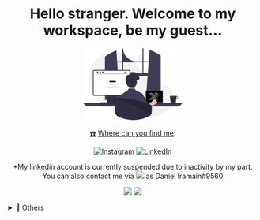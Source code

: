 <h1 align='center'>
    Hello stranger. Welcome to my workspace, be my guest...
</h1>    

<p align='center'>
  <img src="undraw_programming_re_kg9v.svg" width="40%">
</p>

<p align='center'>
<a href='https://emojitool.com/black-telephone'>☎️</a> <u>Where can you find me</u>:
</p>

<p align='center'>
<a href="https://www.instagram.com/danieliramain97/" target="_blank"><img alt="Instagram" src="https://img.shields.io/badge/Instagram-E4405F?style=for-the-badge&logo=instagram&logoColor=white" /></a>
<a href="https://ar.linkedin.com/" target="_blank"><img alt="LinkedIn" src="https://img.shields.io/badge/linkedin-%230077B5.svg?&style=for-the-badge&logo=linkedin&logoColor=white" /></a>
</p>

<p align='center'>*My linkedin account is currently suspended due to inactivity by my part. You can also contact me via <img src='https://img.shields.io/badge/Discord-5865F2?style=for-the-badge&logo=discord&logoColor=white' width='9%'> as Daniel Iramain#9560 </p>

<div align="center">
  <a href="#"><img src="https://github-readme-stats.vercel.app/api?username=DanielIramain&show_icons=true&count_private=true&theme=dark" width="450"></a>
  <a href="https://github.com/anuraghazra/github-readme-stats">
  <!-- Change the `github-readme-stats.anuraghazra1.vercel.app` to `github-readme-stats.vercel.app`  -->
  <img src="https://github-readme-stats.anuraghazra1.vercel.app/api/top-langs/?username=DanielIramain&layout=compact&theme=tokyonight" />
</div>

<p align='center'>
</p>
  
<p align='center'>
</a>
</p>
  
<details>
  <summary>📃 Others</summary>
  
## ⚙️ Some tech I'm familiar to...

<img src="https://img.shields.io/badge/Python-FFD43B?style=for-the-badge&logo=python&logoColor=blue"/>
<a><img src="https://img.shields.io/badge/Django-092E20?style=for-the-badge&logo=django&logoColor=green"/>
</a> 
<a><img src="https://img.shields.io/badge/MySQL-005C84?style=for-the-badge&logo=mysql&logoColor=white"/>
</a>
<a><img src="https://img.shields.io/badge/PostgreSQL-316192?style=for-the-badge&logo=postgresql&logoColor=white"/>
</a> 
<a><img src="https://img.shields.io/badge/HTML5-E34F26?style=for-the-badge&logo=html5&logoColor=white"/>
</a> 
<a><img src="https://img.shields.io/badge/CSS3-1572B6?style=for-the-badge&logo=css3&logoColor=white"/>
</a> 
<a><img src="https://img.shields.io/badge/Bootstrap-563D7C?style=for-the-badge&logo=bootstrap&logoColor=white"/>
</a> 
<a><img src="https://img.shields.io/badge/JavaScript-323330?style=for-the-badge&logo=javascript&logoColor=F7DF1E"/>
</a> 
<a><img src="https://img.shields.io/badge/Godot-478CBF?style=for-the-badge&logo=GodotEngine&logoColor=white"/>
</a> 
<a><img src="https://img.shields.io/badge/git-%23F05032.svg?&style=for-the-badge&logo=git&logoColor=white"/>
</a> 

## 🕹️ Playground
<a href="https://steamcommunity.com/profiles/76561198311700559/" target="_blank"><img alt="Steam profile" src="https://img.shields.io/badge/Steam-000000?style=for-the-badge&logo=steam&logoColor=white"/></a> 


## 🏫 Some places I been through...
<a><img src="https://img.shields.io/badge/Codecademy-FFF0E5?style=for-the-badge&logo=codecademy&logoColor=303347"/>
</a> 
<a><img src="https://img.shields.io/badge/Datacamp-05192D?style=for-the-badge&logo=datacamp&logoColor=65FF8F"/>
</a> 
<a><img src="https://img.shields.io/badge/Edx-193A3E?style=for-the-badge&logo=edx&logoColor=white"/>
</a> 
<a><img src="https://img.shields.io/badge/freecodecamp-27273D?style=for-the-badge&logo=freecodecamp&logoColor=white"/>
</a> 
<a><img src="https://img.shields.io/badge/Udemy-EC5252?style=for-the-badge&logo=Udemy&logoColor=white"/>
</a> 
<p>Currently studying in a national program for web developers in my country.</p>

## 👨🏻‍💻 Currently learning:
<a>
<img src="https://img.shields.io/badge/Angular-DD0031?style=for-the-badge&logo=angular&logoColor=white"/>
</a> 

<p> *This presentation of my profile was inspired & based on the job of https://github.com/AntonioCardenas on https://yeoudev.medium.com/ </p>





